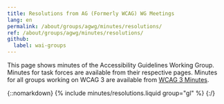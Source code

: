 ```yaml
---
title: Resolutions from AG (Formerly WCAG) WG Meetings
lang: en
permalink: /about/groups/agwg/minutes/resolutions/
ref: /about/groups/agwg/minutes/resolutions/
github:
  label: wai-groups
---
```


This page shows minutes of the Accessibility Guidelines Working Group. Minutes for task forces are available from their respective pages.
Minutes for all groups working on WCAG 3 are available from [WCAG 3 Minutes](/WAI/GL/WCAG3/minutes/).

{::nomarkdown}
{% include minutes/resolutions.liquid group="gl" %}
{:/}